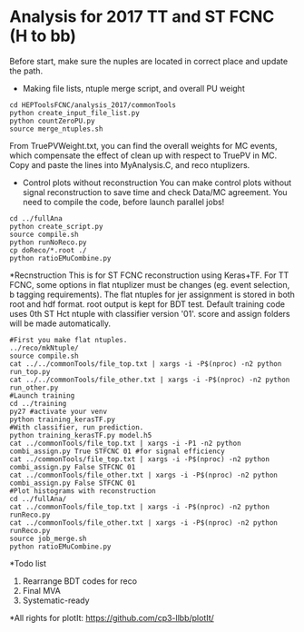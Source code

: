 # Analysis for 2017 TT and ST FCNC (H to bb)

Before start, make sure the nuples are located in correct place and update the path.

  * Making file lists, ntuple merge script,  and overall PU weight
```{.Bash}
cd HEPToolsFCNC/analysis_2017/commonTools
python create_input_file_list.py
python countZeroPU.py
source merge_ntuples.sh
```
From TruePVWeight.txt, you can find the overall weights for MC events, which compensate the effect of clean up with respect to TruePV in MC. Copy and paste the lines into MyAnalysis.C, and reco ntuplizers.

  * Control plots without reconstruction
You can make control plots without signal reconstruction to save time and check Data/MC agreement. You need to compile the code, before launch parallel jobs!
```{.Bash}
cd ../fullAna
python create_script.py
source compile.sh
python runNoReco.py
cp doReco/*.root ./
python ratioEMuCombine.py
```
  *Recnstruction
This is for ST FCNC reconstruction using Keras+TF. For TT FCNC, some options in flat ntuplizer must be changes (eg. event selection, b tagging requirements). The flat ntuples for jer assignment is stored in both root and hdf format. root output is kept for BDT test. Default training code uses 0th ST Hct ntuple with classifier version '01'. score and assign folders will be made automatically.
```{.Bash}
#First you make flat ntuples.
../reco/mkNtuple/
source compile.sh
cat ../../commonTools/file_top.txt | xargs -i -P$(nproc) -n2 python run_top.py
cat ../../commonTools/file_other.txt | xargs -i -P$(nproc) -n2 python run_other.py
#Launch training
cd ../training
py27 #activate your venv
python training_kerasTF.py
#With classifier, run prediction.
python training_kerasTF.py model.h5
cat ../commonTools/file_top.txt | xargs -i -P1 -n2 python combi_assign.py True STFCNC 01 #for signal efficiency
cat ../commonTools/file_top.txt | xargs -i -P$(nproc) -n2 python combi_assign.py False STFCNC 01
cat ../commonTools/file_other.txt | xargs -i -P$(nproc) -n2 python combi_assign.py False STFCNC 01
#Plot histograms with reconstruction
cd ../fullAna/
cat ../commonTools/file_top.txt | xargs -i -P$(nproc) -n2 python runReco.py
cat ../commonTools/file_other.txt | xargs -i -P$(nproc) -n2 python runReco.py
source job_merge.sh
python ratioEMuCombine.py
```

  *Todo list
1. Rearrange BDT codes for reco
2. Final MVA
3. Systematic-ready

  *All rights for plotIt: https://github.com/cp3-llbb/plotIt/
